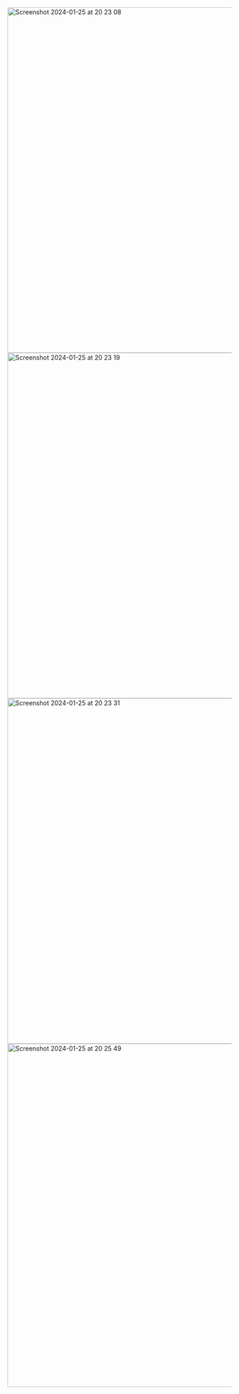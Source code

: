<img width="776" alt="Screenshot 2024-01-25 at 20 23 08" src="https://github.com/hbtounes/projet-Arduino-Bentounes-Cayla/assets/133774851/8a1ada8c-25a7-488a-a0c5-3897b5c6a7e5">
<img width="776" alt="Screenshot 2024-01-25 at 20 23 19" src="https://github.com/hbtounes/projet-Arduino-Bentounes-Cayla/assets/133774851/f573d226-5cad-4666-bd5c-4d0226107267">
<img width="776" alt="Screenshot 2024-01-25 at 20 23 31" src="https://github.com/hbtounes/projet-Arduino-Bentounes-Cayla/assets/133774851/4d592337-2e32-43cb-a8e7-f92fb7cd2b61">
<img width="771" alt="Screenshot 2024-01-25 at 20 25 49" src="https://github.com/hbtounes/projet-Arduino-Bentounes-Cayla/assets/133774851/11489cad-0999-4b56-922a-1f22fc92a806">
